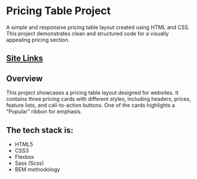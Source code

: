 # Pricing Table Project
A simple and responsive pricing table layout created using HTML and CSS. This project demonstrates clean and structured code for a visually appealing pricing section.

## [Site Links](https://sanialytskov.github.io/price-cards-layout/)

## Overview

This project showcases a pricing table layout designed for websites. It contains three pricing cards with different styles, including headers, prices, feature lists, and call-to-action buttons. One of the cards highlights a "Popular" ribbon for emphasis.

## The tech stack is:

- HTML5
- CSS3
- Flexbox
- Sass (Scss)
- BEM methodology


